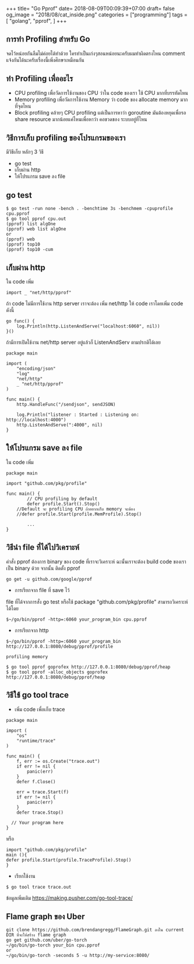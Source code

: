 +++
title= "Go Pprof"
date= 2018-08-09T00:09:39+07:00
draft= false
og_image = "2018/08/cat_inside.png" 
categories = ["programming"]
tags = [ 
  "golang",
  "pprof",
  ]
+++

## การทำ Profiling สำหรับ Go
จดไว้หน่อยกันลืมไม่ค่อยได้ทำด้วย ใครทำเป็นเก่งๆสอนหน่อยนะครับผมทำผิดตรงไหน comment แจ้งกันได้นะครับเรื่องนี้เพิ่งศึกษาเหมือนกัน

## ทำ Profiling เพื่ออะไร
* CPU profiling เพื่อวัดการใช้งานของ CPU ว่าใน code ของเรา ใช้ CPU มากที่บรรทัดไหน
* Memory profiling เพื่อวัดการใช้งาน Memory ว่า code ของ allocate memory มากที่จุดไหน
* Block profiling คล้ายๆ CPU profiling แต่เป็นการหาว่า goroutine มันต้องหยุดเพื่อรอ share resource มากน้อยแค่ไหนเพื่อหาว่า คอขวดของ ระบบอยู่ที่ไหน

## วิธีการเก็บ profiling ของโปรแกรมของเรา

มีวิธีเก็บ หลักๆ 3 วิธี

* go test
* เก็บผ่าน http
* ให้โปรแกรม save ลง file 

## go test

```
$ go test -run none -bench . -benchtime 3s -benchmem -cpuprofile cpu.pprof
$ go tool pprof cpu.out
(pprof) list algOne
(pprof) web list algOne
or
(pprof) web
(pprof) top10
(pprof) top10 -cum
```

## เก็บผ่าน http

ใน code เพิ่ม 

```golang
import _ "net/http/pprof"
```

ถ้า code ไม่มีการใช้งาน http server เราจะต้อง เพิ่ม net/http ให้ code เราโดยเพิ่ม code ดังนี้

```golang
go func() {
	log.Println(http.ListenAndServe("localhost:6060", nil))
}()
```

ถ้ามีการเปิดใช้งาน net/http server อยู่แล้วก็ ListenAndServ ตามปรกติได้เลย

```golang
package main

import (
	"encoding/json"
	"log"
	"net/http"
	_ "net/http/pprof"
)

func main() {
	http.HandleFunc("/sendjson", sendJSON)

	log.Println("listener : Started : Listening on: http://localhost:4000")
	http.ListenAndServe(":4000", nil)
}
```

## ให้โปรแกรม save ลง file

ใน code เพิ่ม

```golang
package main

import "github.com/pkg/profile"

func main() {
        // CPU profiling by default
        defer profile.Start().Stop()
	//Default จะ profiling CPU ถ้าอยากเก็บ memory จะต้อง
	//defer profile.Start(profile.MemProfile).Stop()

        ...
}
```

## วิธีนำ file ที่ได้ไปวิเคราะห์

คำสั่ง pprof ต้องการ binary ของ code ที่เราจะวิเคราะห์ ฉะนั้นเราจะต้อง build code ของเราเป็น binary ด้วย
จากนั้น ติดตั้ง pprof

```
go get -u github.com/google/pprof
```

* การเรียกจาก file ที่ save ไว้

file ที่ได้จากการสั่ง go test หรือใช้ package "github.com/pkg/profile" สามารถวิเคราะห์ได้โดย

```
$~/go/bin/pprof -http=:6060 your_program_bin cpu.pprof
```

* การเรียกจาก http 

```
$~/go/bin/pprof -http=:6060 your_program_bin http://127.0.0.1:8080/debug/pprof/profile

profiling memory

$ go tool pprof goprofex http://127.0.0.1:8080/debug/pprof/heap
$ go tool pprof -alloc_objects goprofex http://127.0.0.1:8080/debug/pprof/heap
```

## วิธีใช้ go tool trace

* เพิ่ม code เพื่อเก็บ trace

```golang
package main

import (
	"os"
	"runtime/trace"
)

func main() {
	f, err := os.Create("trace.out")
	if err != nil {
		panic(err)
	}
	defer f.Close()

	err = trace.Start(f)
	if err != nil {
		panic(err)
	}
	defer trace.Stop()

  // Your program here
}
```

หรือ 

```golang
import "github.com/pkg/profile"
main (){
defer profile.Start(profile.TraceProfile).Stop()
}
```

* เรียกใช้งาน

```
$ go tool trace trace.out
```

ข้อมูลเพิ่มเติม https://making.pusher.com/go-tool-trace/

## Flame graph ของ Uber 

```
git clone https://github.com/brendangregg/FlameGraph.git ลงใน current DIR ที่จะให้สร้าง flame graph
go get github.com/uber/go-torch
~/go/bin/go-torch your_bin cpu.pprof
or 
~/go/bin/go-torch -seconds 5 -u http://my-service:8080/
```

